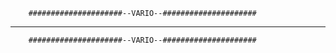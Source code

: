         #####################--VARIO--#####################

---------------------------------------------------

        #####################--VARIO--#####################
